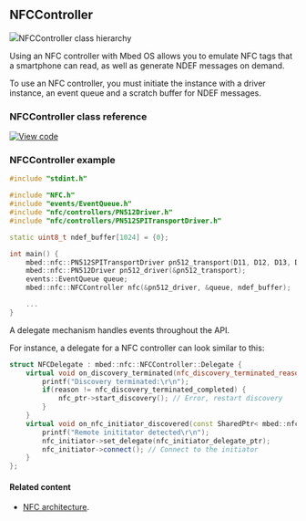 ## NFCController

<span class="images">![](https://os-doc-builder.test.mbed.com/docs/development/mbed-os-api-doxy/classmbed_1_1nfc_1_1_n_f_c_controller.png)<span>NFCController class hierarchy</span></span>

Using an NFC controller with Mbed OS allows you to emulate NFC tags that a smartphone can read, as well as generate NDEF messages on demand.

To use an NFC controller, you must initiate the instance with a driver instance, an event queue and a scratch buffer for NDEF messages.

### NFCController class reference

[![View code](https://www.mbed.com/embed/?type=library)](http://os-doc-builder.test.mbed.com/docs/development/mbed-os-api-doxy/classmbed_1_1nfc_1_1_n_f_c_controller.html)

### NFCController example

```cpp
#include "stdint.h"

#include "NFC.h"
#include "events/EventQueue.h"
#include "nfc/controllers/PN512Driver.h"
#include "nfc/controllers/PN512SPITransportDriver.h"

static uint8_t ndef_buffer[1024] = {0};

int main() {
    mbed::nfc::PN512SPITransportDriver pn512_transport(D11, D12, D13, D10, A1, A0);
    mbed::nfc::PN512Driver pn512_driver(&pn512_transport);
    events::EventQueue queue;
    mbed::nfc::NFCController nfc(&pn512_driver, &queue, ndef_buffer);

    ...
}
```

A delegate mechanism handles events throughout the API.

For instance, a delegate for a NFC controller can look similar to this:

```cpp
struct NFCDelegate : mbed::nfc::NFCController::Delegate {
    virtual void on_discovery_terminated(nfc_discovery_terminated_reason_t reason) {
        printf("Discovery terminated:\r\n");
        if(reason != nfc_discovery_terminated_completed) {
            nfc_ptr->start_discovery(); // Error, restart discovery
        }
    }
    virtual void on_nfc_initiator_discovered(const SharedPtr< mbed::nfc::NFCRemoteInitiator> &nfc_initiator) {
        printf("Remote inititator detected\r\n");
        nfc_initiator->set_delegate(nfc_initiator_delegate_ptr);
        nfc_initiator->connect(); // Connect to the initiator
    }
};
```

#### Related content

- [NFC architecture](/docs/development/reference/nfc-technology.html).
